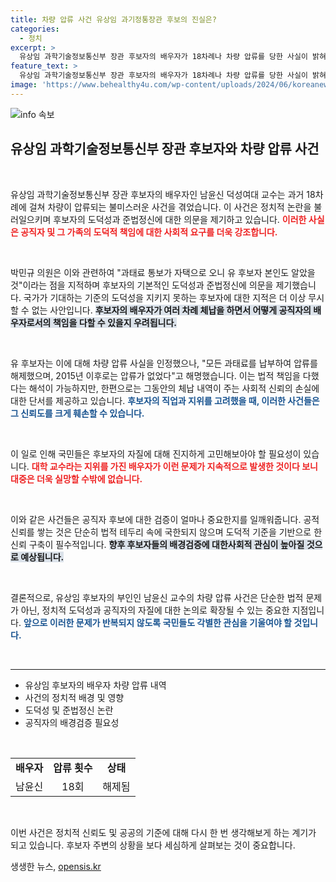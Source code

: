 ```yaml
---
title: 차량 압류 사건 유상임 과기정통장관 후보의 진실은?
categories:
  - 정치
excerpt: >
  유상임 과학기술정보통신부 장관 후보자의 배우자가 18차례나 차량 압류를 당한 사실이 밝혀졌습니다. 도덕성과 법 준수에 대한 논란이 일고 있는 가운데, 후보자는 과태료를 모두 납부했다고 해명했습니다. 클릭해서 자세히 알아보세요!
feature_text: >
  유상임 과학기술정보통신부 장관 후보자의 배우자가 18차례나 차량 압류를 당한 사실이 밝혀졌습니다. 도덕성과 법 준수에 대한 논란이 일고 있는 가운데, 후보자는 과태료를 모두 납부했다고 해명했습니다. 클릭해서 자세히 알아보세요!
image: 'https://www.behealthy4u.com/wp-content/uploads/2024/06/koreanews.jpg'
---
```


<p><img src="https://www.behealthy4u.com/wp-content/uploads/2024/06/koreanews.jpg" alt="info 속보" /></p>

<h2 data-ke-size="size26">유상임 과학기술정보통신부 장관 후보자와 차량 압류 사건</h2>

<p data-ke-size="size16">&nbsp;</p>

<p>유상임 과학기술정보통신부 장관 후보자의 배우자인 남윤신 덕성여대 교수는 과거 18차례에 걸쳐 차량이 압류되는 불미스러운 사건을 겪었습니다. 이 사건은 정치적 논란을 불러일으키며 후보자의 도덕성과 준법정신에 대한 의문을 제기하고 있습니다. <b><span style="color: #ee2323;">이러한 사실은 공직자 및 그 가족의 도덕적 책임에 대한 사회적 요구를 더욱 강조합니다.</span></b> </p>

<p data-ke-size="size16">&nbsp;</p>

<p>박민규 의원은 이와 관련하여 "과태료 통보가 자택으로 오니 유 후보자 본인도 알았을 것"이라는 점을 지적하며 후보자의 기본적인 도덕성과 준법정신에 의문을 제기했습니다. 국가가 기대하는 기준의 도덕성을 지키지 못하는 후보자에 대한 지적은 더 이상 무시할 수 없는 사안입니다. <b><span style="background-color: #21538527;">후보자의 배우자가 여러 차례 체납을 하면서 어떻게 공직자의 배우자로서의 책임을 다할 수 있을지 우려됩니다.</span></b></p>

<p data-ke-size="size16">&nbsp;</p>

<p>유 후보자는 이에 대해 차량 압류 사실을 인정했으나, "모든 과태료를 납부하여 압류를 해제했으며, 2015년 이후로는 압류가 없었다"고 해명했습니다. 이는 법적 책임을 다했다는 해석이 가능하지만, 한편으로는 그동안의 체납 내역이 주는 사회적 신뢰의 손실에 대한 단서를 제공하고 있습니다. <b><span style="color: #1a5490;">후보자의 직업과 지위를 고려했을 때, 이러한 사건들은 그 신뢰도를 크게 훼손할 수 있습니다.</span></b></p>

<p data-ke-size="size16">&nbsp;</p>

<p>이 일로 인해 국민들은 후보자의 자질에 대해 진지하게 고민해보아야 할 필요성이 있습니다. <b><span style="color: #ee2323;">대학 교수라는 지위를 가진 배우자가 이런 문제가 지속적으로 발생한 것이다 보니 대중은 더욱 실망할 수밖에 없습니다.</span></b> </p>

<p data-ke-size="size16">&nbsp;</p>

<p>이와 같은 사건들은 공직자 후보에 대한 검증이 얼마나 중요한지를 일깨워줍니다. 공적 신뢰를 쌓는 것은 단순히 법적 테두리 속에 국한되지 않으며 도덕적 기준을 기반으로 한 신뢰 구축이 필수적입니다. <b><span style="background-color: #21538527;">향후 후보자들의 배경검증에 대한사회적 관심이 높아질 것으로 예상됩니다.</span></b></p>

<p data-ke-size="size16">&nbsp;</p>

<p>결론적으로, 유상임 후보자의 부인인 남윤신 교수의 차량 압류 사건은 단순한 법적 문제가 아닌, 정치적 도덕성과 공직자의 자질에 대한 논의로 확장될 수 있는 중요한 지점입니다. <b><span style="color: #1a5490;">앞으로 이러한 문제가 반복되지 않도록 국민들도 각별한 관심을 기울여야 할 것입니다.</span></b> </p>

<p data-ke-size="size16">&nbsp;</p>

<hr>

<ul>
    <li>유상임 후보자의 배우자 차량 압류 내역</li>
    <li>사건의 정치적 배경 및 영향</li>
    <li>도덕성 및 준법정신 논란</li>
    <li>공직자의 배경검증 필요성</li>
</ul>

<p data-ke-size="size16">&nbsp;</p>

<table>
    <tr>
        <td style="text-align: center; height: 17px;"><b>배우자</b></td>
        <td style="text-align: center; height: 17px;"><b>압류 횟수</b></td>
        <td style="text-align: center; height: 17px;"><b>상태</b></td>
    </tr>
    <tr>
        <td style="text-align: center; height: 17px;">남윤신</td>
        <td style="text-align: center; height: 17px;">18회</td>
        <td style="text-align: center; height: 17px;">해제됨</td>
    </tr>
</table>

<p data-ke-size="size16">&nbsp;</p>

<p>이번 사건은 정치적 신뢰도 및 공공의 기준에 대해 다시 한 번 생각해보게 하는 계기가 되고 있습니다. 후보자 주변의 상황을 보다 세심하게 살펴보는 것이 중요합니다.</p>
생생한 뉴스, <a href="https://opensis.kr" rel="dofollow">opensis.kr</a>


